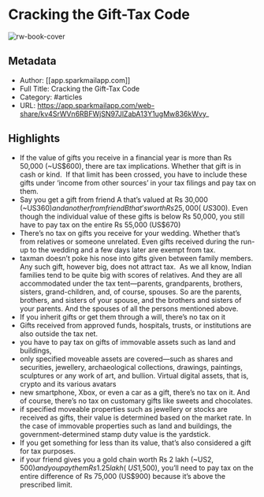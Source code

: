 # Cracking the Gift-Tax Code

![rw-book-cover](https://readwise-assets.s3.amazonaws.com/static/images/article0.00998d930354.png)

## Metadata
- Author: [[app.sparkmailapp.com]]
- Full Title: Cracking the Gift-Tax Code
- Category: #articles
- URL: https://app.sparkmailapp.com/web-share/kv4SrWVn6RBFWjSN97JlZabA13Y1ugMw836kWvy_

## Highlights
- If the value of gifts you receive in a financial year is more than Rs 50,000 (~US$600), there are tax implications. Whether that gift is in cash or kind. 
  If that limit has been crossed, you have to include these gifts under ‘income from other sources’ in your tax filings and pay tax on them.
- Say you get a gift from friend A that’s valued at Rs 30,000 (~US$360) and another from friend B that’s worth Rs 25,000 (~US$300). Even though the individual value of these gifts is below Rs 50,000, you still have to pay tax on the entire Rs 55,000 (US$670)
- There’s no tax on gifts you receive for your wedding. Whether that’s from relatives or someone unrelated. Even gifts received during the run-up to the wedding and a few days later are exempt from tax.
- taxman doesn’t poke his nose into gifts given between family members. Any such gift, however big, does not attract tax. 
  As we all know, Indian families tend to be quite big with scores of relatives. And they are all accommodated under the tax tent—parents, grandparents, brothers, sisters, grand-children, and, of course, spouses. So are the parents, brothers, and sisters of your spouse, and the brothers and sisters of your parents. And the spouses of all the persons mentioned above.
- If you inherit gifts or get them through a will, there’s no tax on it
- Gifts received from approved funds, hospitals, trusts, or institutions are also outside the tax net.
- you have to pay tax on gifts of immovable assets such as land and buildings,
- only specified moveable assets are covered—such as shares and securities, jewellery, archaeological collections, drawings, paintings, sculptures or any work of art, and bullion. Virtual digital assets, that is, crypto and its various avatars
- new smartphone, Xbox, or even a car as a gift, there’s no tax on it. And of course, there’s no tax on customary gifts like sweets and chocolates.
- if specified moveable properties such as jewellery or stocks are received as gifts, their value is determined based on the market rate. In the case of immovable properties such as land and buildings, the government-determined stamp duty value is the yardstick.
- If you get something for less than its value, that’s also considered a gift for tax purposes.
- if your friend gives you a gold chain worth Rs 2 lakh (~US$2,500) and you pay them Rs 1.25 lakh (~US$1,500), you’ll need to pay tax on the entire difference of Rs 75,000 (US$900) because it’s above the prescribed limit.
